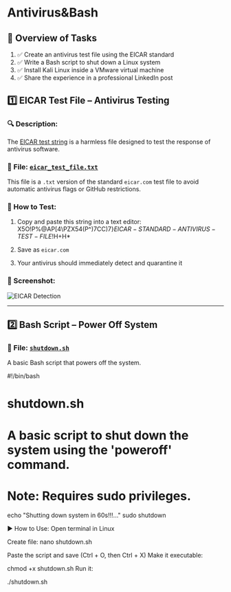 # Antivirus&Bash
## 📌 Overview of Tasks

1. ✅ Create an antivirus test file using the EICAR standard
2. ✅ Write a Bash script to shut down a Linux system
3. ✅ Install Kali Linux inside a VMware virtual machine
4. ✅ Share the experience in a professional LinkedIn post


## 1️⃣ EICAR Test File – Antivirus Testing

### 🔍 Description:
The [EICAR test string](https://www.eicar.org/?page_id=3950) is a harmless file designed to test the response of antivirus software.

### 📄 File: [`eicar_test_file.txt`](./eicar_test_file.txt)
This file is a `.txt` version of the standard `eicar.com` test file to avoid automatic antivirus flags or GitHub restrictions.

### 🧪 How to Test:
1. Copy and paste this string into a text editor:
X5O!P%@AP[4\PZX54(P^)7CC)7}$EICAR-STANDARD-ANTIVIRUS-TEST-FILE!$H+H*

2. Save as `eicar.com`
3. Your antivirus should immediately detect and quarantine it

### 📸 Screenshot:
![EICAR Detection](screenshots/EICAR_detection.jpg)

---

## 2️⃣ Bash Script – Power Off System

### 📜 File: [`shutdown.sh`](./shutdown.sh)
A basic Bash script that powers off the system.

#!/bin/bash
# shutdown.sh
# A basic script to shut down the system using the 'poweroff' command.
# Note: Requires sudo privileges.

echo "Shutting down system in 60s!!!..."
sudo shutdown

▶️ How to Use:
Open terminal in Linux

Create file:
nano shutdown.sh

Paste the script and save (Ctrl + O, then Ctrl + X)
Make it executable:

chmod +x shutdown.sh
Run it:

./shutdown.sh
